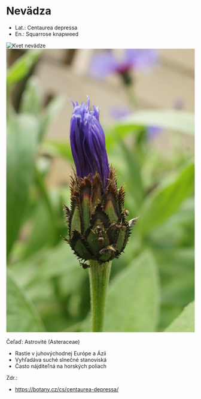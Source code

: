 # Nevädza
- Lat.: Centaurea depressa
- En.: Squarrose knapweed

![Kvet nevädze](./squarrose_knapweed.jpg "Kvet nevädze")
![Kvet nevädze](./squarrose_knapweed_2.jpg "Kvet nevädze")


Čeľaď: Astrovité (Asteraceae)

- Rastie v juhovýchodnej Európe a Ázii
- Vyhľadáva suché slnečné stanoviská
- Často nájditeľná na horských poliach

Zdr.:
- https://botany.cz/cs/centaurea-depressa/